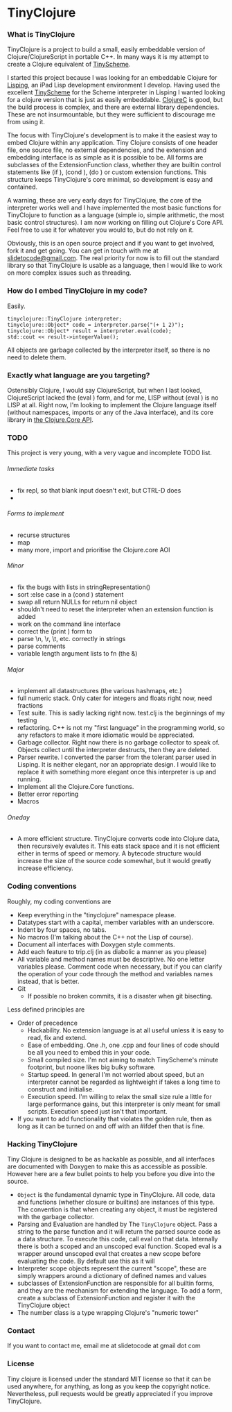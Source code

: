 # TinyClojure

### What is TinyClojure

TinyClojure is a project to build a small, easily embeddable version of Clojure/ClojureScript in portable C++. In many ways it is my attempt to create a Clojure equivalent of [TinyScheme](http://tinyscheme.sourceforge.net/home.html).

I started this project because I was looking for an embeddable Clojure for [Lisping](http://slidetocode.com/), an iPad Lisp development environment I develop.  Having used the excellent [TinyScheme](http://tinyscheme.sourceforge.net/home.html) for the Scheme interpreter in Lisping I wanted looking for a clojure version that is just as easily embeddable. [ClojureC](https://github.com/schani/clojurec) is good, but the build process is complex, and there are external library dependencies.  These are not insurmountable, but they were sufficient to discourage me from using it.

The focus with TinyClojure's development is to make it the easiest way to embed Clojure within any application.  Tiny Clojure consists of one header file, one source file, no external dependencies, and the extension and embedding interface is as simple as it is possible to be.  All forms are subclasses of the ExtensionFunction class, whether they are builtin control statements like (if ), (cond ), (do ) or custom extension functions.  This structure keeps TinyClojure's core minimal, so development is easy and contained.

A warning, these are very early days for TinyClojure, the core of the interpreter works well and I have implemented the most basic functions for TinyClojure to function as a language (simple io, simple arithmetic, the most basic control structures).  I am now working on filling out Clojure's Core API.  Feel free to use it for whatever you would to, but do not rely on it.

Obviously, this is an open source project and if you want to get involved, fork it and get going.  You can get in touch with me at <slidetocode@gmail.com>.  The real priority for now is to fill out the standard library so that TinyClojure is usable as a language, then I would like to work on more complex issues such as threading.

### How do I embed TinyClojure in my code?

Easily.

    tinyclojure::TinyClojure interpreter;
    tinyclojure::Object* code = interpreter.parse("(+ 1 2)");
    tinyclojure::Object* result = interpreter.eval(code);
    std::cout << result->integerValue();
    
All objects are garbage collected by the interpreter itself, so there is no need to delete them.


### Exactly what language are you targeting?

Ostensibly Clojure, I would say ClojureScript, but when I last looked, ClojureScript lacked the (eval ) form, and for me, LISP without (eval ) is no LISP at all.  Right now, I'm looking to implement the Clojure language itself (without namespaces, imports or any of the Java interface), and its core library in [the Clojure.Core API](http://richhickey.github.com/clojure/clojure.core-api.html).

### TODO

This project is very young, with a very vague and incomplete TODO list.

###### Immediate tasks

* fix repl, so that blank input doesn't exit, but CTRL-D does
*

###### Forms to implement

* recurse structures
* map
* many more, import and prioritise the Clojure.core AOI

###### Minor

* fix the bugs with lists in stringRepresentation()
* sort :else case in a (cond ) statement
* swap all return NULLs for return nil object
* shouldn't need to reset the interpreter when an extension function is added
* work on the command line interface
* correct the (print ) form to 
* parse \n, \r, \t, etc. correctly in strings
* parse comments
* variable length argument lists to fn (the &)

###### Major

* implement all datastructures (the various hashmaps, etc.)
* full numeric stack.  Only cater for integers and floats right now, need fractions
* Test suite.  This is sadly lacking right now.  test.clj is the beginnings of my testing
* refactoring.  C++ is not my "first language" in the programming world, so any refactors to make it more idiomatic would be appreciated.
* Garbage collector.  Right now there is no garbage collector to speak of.  Objects collect until the interpreter destructs, then they are deleted.
* Parser rewrite.  I converted the parser from the tolerant parser used in Lisping.  It is neither elegant, nor an appropriate design.  I would like to replace it with something more elegant once this interpreter is up and running.
* Implement all the Clojure.Core functions.
* Better error reporting
* Macros

###### Oneday

* A more efficient structure.  TinyClojure converts code into Clojure data, then recursively evalutes it.  This eats stack space and it is not efficient either in terms of speed or memory.  A bytecode structure would increase the size of the source code somewhat, but it would greatly increase efficiency.

### Coding conventions

Roughly, my coding conventions are

* Keep everything in the "tinyclojure" namespace please.
* Datatypes start with a capital, member variables with an underscore.
* Indent by four spaces, no tabs.
* No macros (I'm talking about the C++ not the Lisp of course).
* Document all interfaces with Doxygen style comments.
* Add each feature to trip.clj (in as diabolic a manner as you please)
* All variable and method names must be descriptive.  No one letter variables please.  Comment code when necessary, but if you can clarify the operation of your code through the method and variables names instead, that is better.
* Git
    * If possible no broken commits, it is a disaster when git bisecting.

Less defined principles are

* Order of precedence
    * Hackability.  No extension language is at all useful unless it is easy to read, fix and extend.
    * Ease of embedding.  One .h, one .cpp and four lines of code should be all you need to embed this in your code.
    * Small compiled size.  I'm not aiming to match TinyScheme's minute footprint, but noone likes big bulky software.
    * Startup speed.  In general I'm not worried about speed, but an interpreter cannot be regarded as lightweight if takes a long time to construct and initialise.
    * Execution speed.  I'm willing to relax the small size rule a little for large performance gains, but this interpreter is only meant for small scripts.  Execution speed just isn't that important.
* If you want to add functionality that violates the golden rule, then as long as it can be turned on and off with an #ifdef then that is fine.


### Hacking TinyClojure

Tiny Clojure is designed to be as hackable as possible, and all interfaces are documented with Doxygen to make this as accessible as possible.  However here are a few bullet points to help you before you dive into the source.

* `Object` is the fundamental dynamic type in TinyClojure.  All code, data and functions (whether closure or builtins) are instances of this type.  The convention is that when creating any object, it must be registered with the garbage collector.
* Parsing and Evaluation are handled by The `TinyClojure` object.  Pass a string to the parse function and it will return the parsed source code as a data structure.  To execute this code, call eval on that data.  Internally there is both a scoped and an unscoped eval function. Scoped eval is a wrapper around unscoped eval that creates a new scope before evaluating the code.  By default use this as it will
* Interpreter scope objects represent the current "scope", these are simply wrappers around a dictionary of defined names and values
* subclasses of ExtensionFunction are responsible for all builtin forms, and they are the mechanism for extending the language.  To add a form, create a subclass of ExtensionFunction and register it with the TinyClojure object
* The number class is a type wrapping Clojure's "numeric tower"

### Contact

If you want to contact me, email me at slidetocode at gmail dot com


### License

Tiny clojure is licensed under the standard MIT license so that it can be used anywhere, for anything, as long as you keep the copyright notice.  Nevertheless, pull requests would be greatly appreciated if you improve TinyClojure.